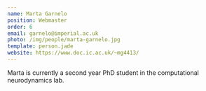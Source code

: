 ```yaml
---
name: Marta Garnelo
position: Webmaster
order: 6 
email: garnelo@imperial.ac.uk
photo: /img/people/marta-garnelo.jpg
template: person.jade
website: https://www.doc.ic.ac.uk/~mg4413/
---
```

Marta is currently a second year PhD student in the computational neurodynamics
lab.
